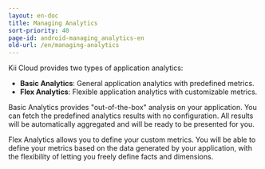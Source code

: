 ```yaml
---
layout: en-doc
title: Managing Analytics
sort-priority: 40
page-id: android-managing_analytics-en
old-url: /en/managing-analytics
---
```

Kii Cloud provides two types of application analytics:

 * **Basic Analytics**: General application analytics with predefined metrics.
 * **Flex Analytics**: Flexible application analytics with customizable metrics.

Basic Analytics provides "out-of-the-box" analysis on your application. You can fetch the predefined analytics results with no configuration. All results will be automatically aggregated and will be ready to be presented for you.

Flex Analytics allows you to define your custom metrics. You will be able to define your metrics based on the data generated by your application, with the flexibility of letting you freely define facts and dimensions.
